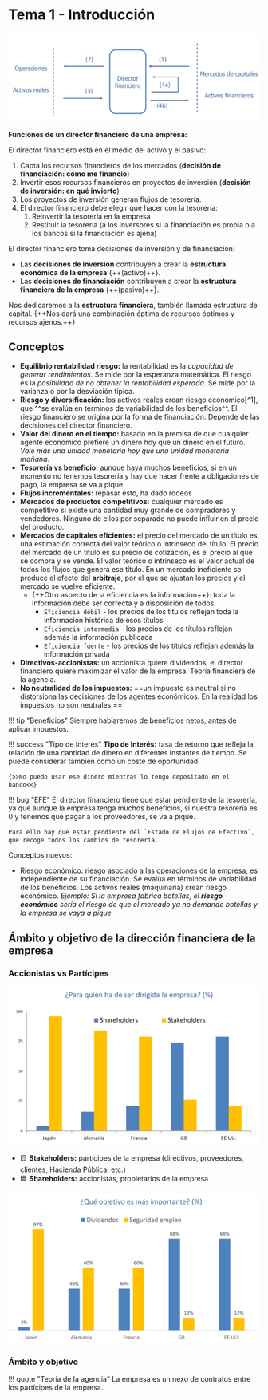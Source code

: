 # Tema 1 - Introducción

![img](images/tema-1/conceptos-y-fundamentos-teoricos.png)

**Funciones de un director financiero de una empresa:**

El director financiero está en el medio del activo y el pasivo:

1. Capta los recursos financieros de los mercados (**decisión de financiación: cómo me financio**)
2. Invertir esos recursos financieros en proyectos de inversión (**decisión de inversión: en qué invierto**)
3. Los proyectos de inversión generan flujos de tesorería.
4. El director financiero debe elegir qué hacer con la tesorería:
      1. Reinvertir la tesorería en la empresa
      2. Restituir la tesorería (a los inversores si la financiación es propia o a los bancos si la financiación es ajena)

El director financiero toma decisiones de inversión y de financiación:

- Las **decisiones de inversión** contribuyen a crear la **estructura económica de la empresa** {++(activo)++}.
- Las **decisiones de financiación** contribuyen a crear la **estructura financiera de la empresa** {++(pasivo)++}.

Nos dedicaremos a la **estructura financiera**, también llamada estructura de capital. {++Nos dará una combinación óptima de recursos óptimos y recursos ajenos.++}

## Conceptos

- **Equilibrio rentabilidad riesgo:** la rentabilidad es la *capacidad de generar rendimientos*. Se mide por la esperanza matemática. El riesgo es la *posibilidad de no obtener la rentabilidad esperada*. Se mide por la varianza o por la desviación típica.
- **Riesgo y diversificación:** los activos reales crean riesgo económico[^1], que ^^se evalúa en términos de variabilidad de los beneficios^^. El riesgo financiero se origina por la forma de financiación. Depende de las decisiones del director financiero.
- **Valor del dinero en el tiempo:** basado en la premisa de que cualquier agente económico prefiere un dinero hoy que un dinero en el futuro. *Vale más una unidad monetaria hoy que una unidad monetaria mañana*.
- **Tesorería vs beneficio:** aunque haya muchos beneficios, si en un momento no tenemos tesorería y hay que hacer frente a obligaciones de pago, la empresa se va a pique.
- **Flujos incrementales:** <span class="red"> repasar esto, ha dado rodeos</span>
- **Mercados de productos competitivos:** cualquier mercado es competitivo si existe una cantidad muy grande de compradores y vendedores. Ninguno de ellos por separado no puede influir en el precio del producto.
- **Mercados de capitales eficientes:** el precio del mercado de un título es una estimación correcta del valor teórico o intrínseco del título. El precio del mercado de un título es su precio de cotización, es el precio al que se compra y se vende. El valor teórico o intrínseco es el valor actual de todos los flujos que genera ese título. En un mercado ineficiente se produce el efecto del **arbitraje**, por el que se ajustan los precios y el mercado se vuelve eficiente.
    - {++Otro aspecto de la eficiencia es la información++}: toda la información debe ser correcta y a disposición de todos.
        - `Eficiencia débil` - los precios de los títulos reflejan toda la información histórica de esos títulos
        - `Eficiencia intermedia` - los precios de los títulos reflejan además la información publicada
        - `Eficiencia fuerte` - los precios de los títulos reflejan además la información privada
- **Directivos-accionistas:** un accionista quiere dividendos, el director financiero quiere maximizar el valor de la empresa. Teoría financiera de la agencia.
- **No neutralidad de los impuestos:** ==un impuesto es neutral si no distorsiona las decisiones de los agentes económicos. En la realidad los impuestos no son neutrales.==

!!! tip "Beneficios"
    Siempre hablaremos de beneficios netos, antes de aplicar impuestos.

!!! success "Tipo de Interés"
    **Tipo de Interés:** tasa de retorno que refleja la relación de una cantidad de dinero en diferentes instantes de tiempo. Se puede considerar también como un coste de oportunidad

    {>>No puedo usar ese dinero mientras lo tengo depositado en el banco<<}

!!! bug "EFE"
    El director financiero tiene que estar pendiente de la tesorería, ya que aunque la empresa tenga muchos beneficios, si nuestra tesorería es 0 y tenemos que pagar a los proveedores, se va a pique.

    Para ello hay que estar pendiente del `Estado de Flujos de Efectivo`, que recoge todos los cambios de tesorería.

Conceptos nuevos:

- Riesgo económico: riesgo asociado a las operaciones de la empresa, es independiente de su financiación. Se evalúa en términos de variabilidad de los beneficios. Los activos reales (maquinaria) crean riesgo económico. *Ejemplo: Si la empresa fabrica botellas, el **riesgo económico** sería el riesgo de que el mercado ya no demande botellas y la empresa se vaya a pique.*

## Ámbito y objetivo de la dirección financiera de la empresa

### Accionistas vs Partícipes

![img](images/tema-1/dirigir-empresa.png)

- 🟨 **Stakeholders:** partícipes de la empresa (directivos, proveedores, clientes, Hacienda Pública, etc.)
- 🟦 **Shareholders:** accionistas, propietarios de la empresa

![img](images/tema-1/objetivos.png)

### Ámbito y objetivo

!!! quote "Teoría de la agencia"
    La empresa es un nexo de contratos entre los partícipes de la empresa.
